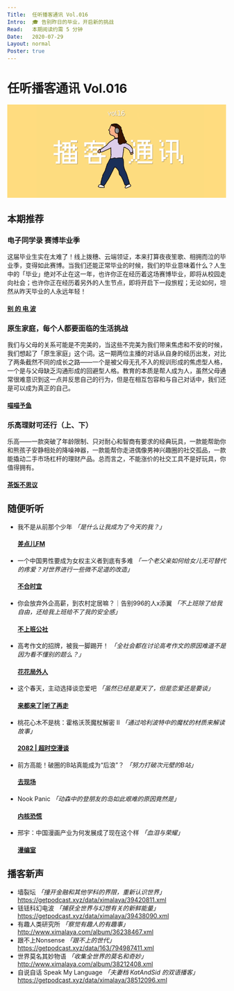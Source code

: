 ```yaml
---
Title:  任听播客通讯 Vol.016
Intro:  🎓 告别昨日的毕业，开启新的挑战
Read:   本期阅读约需 5 分钟
Date:   2020-07-29
Layout: normal
Poster: true
---
```


# 任听播客通讯 Vol.016
![](./img/vol_016_small.png)


## 本期推荐

### 电子同学录 赛博毕业季
这届毕业生实在太难了！线上拨穗、云端领证，本来打算夜夜笙歌、相拥而泣的毕业季，变得如此赛博。当我们还能正常毕业的时候，我们的毕业意味着什么？人生中的「毕业」绝对不止在这一年，也许你正在经历着这场赛博毕业，即将从校园走向社会；也许你正在经历着另外的人生节点，即将开启下一段旅程；无论如何，坦然从昨天毕业的人永远年轻！
#### [别 的 电 波](http://rss.lizhi.fm/rss/50763402.xml)

### 原生家庭，每个人都要面临的生活挑战
我们与父母的关系可能是不完美的，当这些不完美为我们带来焦虑和不安的时候，我们想起了「原生家庭」这个词。这一期两位主播的对话从自身的经历出发，对比了两条截然不同的成长之路——一个是被父母无孔不入的规训形成的焦虑型人格，一个是与父母缺乏沟通形成的回避型人格。教育的本质是帮人成为人，虽然父母通常很难意识到这一点并反思自己的行为，但是在相互包容和与自己对话中，我们还是可以成为真正的自己。
#### [喵喵予鱼](http://www.ximalaya.com/album/35799515.xml)

### 乐高理财可还行（上、下）
乐高——一款突破了年龄限制、只对耐心和智商有要求的经典玩具，一款能帮助你和熊孩子安静相处的降噪神器，一款能帮你走进偶像男神兴趣圈的社交孤品，一款能撬动二手市场杠杆的理财产品。总而言之，不能涨价的社交工具不是好玩具，你值得拥有。
#### [茶饭不思议](http://www.ximalaya.com/album/37933140.xml)


## 随便听听

* 我不是从前那个少年 _「是什么让我成为了今天的我？」_
  #### [差点儿FM](http://rss.lizhi.fm/rss/137424910.xml)
* 一个中国男性要成为女权主义者到底有多难 _「一个老父亲如何给女儿无可替代的疼爱？对世界进行一些微不足道的改造」_
  #### [不合时宜](https://justpodmedia.com/rss/theweirdo.xml)
* 你会放弃外企高薪，到农村定居嘛？｜告别996的人x添翼  _「不上班除了给我自由，还给我上班给不了我的安全感」_
  #### [不上班公社](http://www.ximalaya.com/album/29658030.xml)
* 高考作文的招牌，被我一脚踢开！ _「全社会都在讨论高考作文的原因难道不是因为看不懂别的题么？」_
  #### [花花局外人](http://rss.lizhi.fm/rss/27718104.xml)
* 这个春天，主动选择谈恋爱吧 _「虽然已经是夏天了，但是恋爱还是要谈」_
  #### [来都来了|听了再走](http://www.ximalaya.com/album/31677988.xml)
* 桃花心木不是桃：霍格沃茨魔杖解密 II _「通过哈利波特中的魔杖的材质来解读故事」_
  #### [2082 | 超时空漫谈](http://www.ximalaya.com/album/32544603.xml)
* 前方高能！破圈的B站真能成为“后浪”？ _「努力打破次元壁的B站」_
  #### [去现场](https://justpodmedia.com/rss/go-live.xml)
* Nook Panic _「动森中的登朋友的岛如此艰难的原因竟然是」_
  #### [内核恐慌](http://pan.icu/feed)
* 邢宇：中国漫画产业为何发展成了现在这个样 _「血泪与荣耀」_
  #### [漫编室](https://getpodcast.xyz/data/163/791696391.xml)


## 播客新声

* 墙裂坛  _「撞开金融和其他学科的界限，重新认识世界」_  
  https://getpodcast.xyz/data/ximalaya/39420811.xml
* 铥铥科幻电波  _「捕获全世界与幻想有关的新鲜能量」_  
  https://getpodcast.xyz/data/ximalaya/39438090.xml
* 有趣人类研究所  _「察觉有趣人的有趣事」_  
  http://www.ximalaya.com/album/36238467.xml
* 跟不上Nonsense  _「跟不上的世代」_  
  https://getpodcast.xyz/data/163/794987411.xml
* 世界莫名其妙物语  _「收集全世界的莫名和奇妙」_  
  http://www.ximalaya.com/album/38212408.xml
* 自说自话 Speak My Language  _「夫妻档 KatAndSid 的双语播客」_  
  https://getpodcast.xyz/data/ximalaya/38512096.xml
